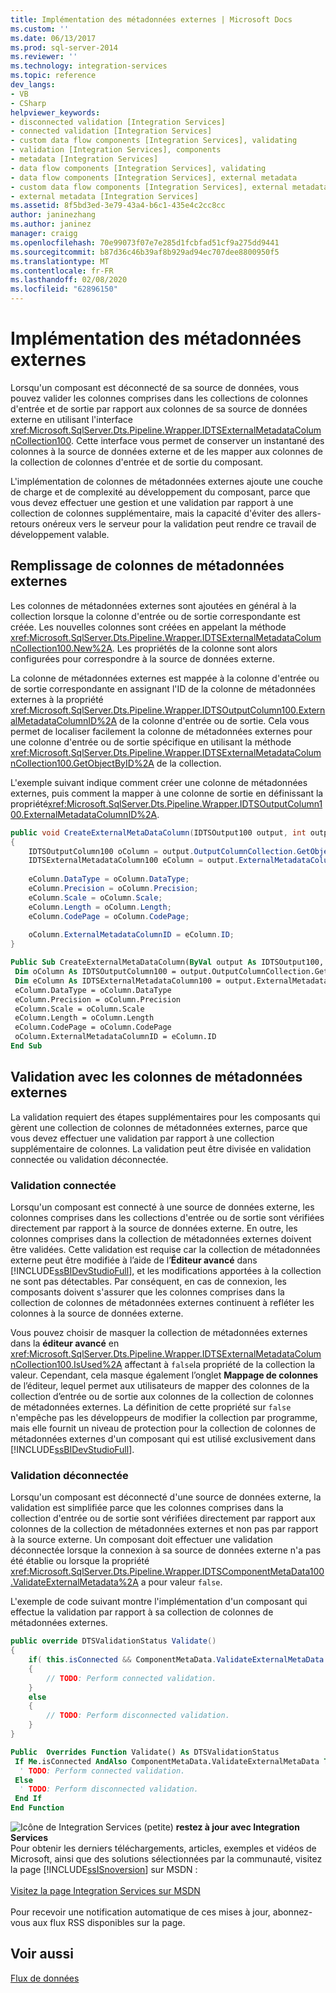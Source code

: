 ```yaml
---
title: Implémentation des métadonnées externes | Microsoft Docs
ms.custom: ''
ms.date: 06/13/2017
ms.prod: sql-server-2014
ms.reviewer: ''
ms.technology: integration-services
ms.topic: reference
dev_langs:
- VB
- CSharp
helpviewer_keywords:
- disconnected validation [Integration Services]
- connected validation [Integration Services]
- custom data flow components [Integration Services], validating
- validation [Integration Services], components
- metadata [Integration Services]
- data flow components [Integration Services], validating
- data flow components [Integration Services], external metadata
- custom data flow components [Integration Services], external metadata
- external metadata [Integration Services]
ms.assetid: 8f5bd3ed-3e79-43a4-b6c1-435e4c2cc8cc
author: janinezhang
ms.author: janinez
manager: craigg
ms.openlocfilehash: 70e99073f07e7e285d1fcbfad51cf9a275dd9441
ms.sourcegitcommit: b87d36c46b39af8b929ad94ec707dee8800950f5
ms.translationtype: MT
ms.contentlocale: fr-FR
ms.lasthandoff: 02/08/2020
ms.locfileid: "62896150"
---
```

# <a name="implementing-external-metadata"></a>Implémentation des métadonnées externes
  Lorsqu'un composant est déconnecté de sa source de données, vous pouvez valider les colonnes comprises dans les collections de colonnes d'entrée et de sortie par rapport aux colonnes de sa source de données externe en utilisant l'interface <xref:Microsoft.SqlServer.Dts.Pipeline.Wrapper.IDTSExternalMetadataColumnCollection100>. Cette interface vous permet de conserver un instantané des colonnes à la source de données externe et de les mapper aux colonnes de la collection de colonnes d'entrée et de sortie du composant.  
  
 L'implémentation de colonnes de métadonnées externes ajoute une couche de charge et de complexité au développement du composant, parce que vous devez effectuer une gestion et une validation par rapport à une collection de colonnes supplémentaire, mais la capacité d'éviter des allers-retours onéreux vers le serveur pour la validation peut rendre ce travail de développement valable.  
  
## <a name="populating-external-metadata-columns"></a>Remplissage de colonnes de métadonnées externes  
 Les colonnes de métadonnées externes sont ajoutées en général à la collection lorsque la colonne d'entrée ou de sortie correspondante est créée. Les nouvelles colonnes sont créées en appelant la méthode <xref:Microsoft.SqlServer.Dts.Pipeline.Wrapper.IDTSExternalMetadataColumnCollection100.New%2A>. Les propriétés de la colonne sont alors configurées pour correspondre à la source de données externe.  
  
 La colonne de métadonnées externes est mappée à la colonne d'entrée ou de sortie correspondante en assignant l'ID de la colonne de métadonnées externes à la propriété <xref:Microsoft.SqlServer.Dts.Pipeline.Wrapper.IDTSOutputColumn100.ExternalMetadataColumnID%2A> de la colonne d'entrée ou de sortie. Cela vous permet de localiser facilement la colonne de métadonnées externes pour une colonne d'entrée ou de sortie spécifique en utilisant la méthode <xref:Microsoft.SqlServer.Dts.Pipeline.Wrapper.IDTSExternalMetadataColumnCollection100.GetObjectByID%2A> de la collection.  
  
 L'exemple suivant indique comment créer une colonne de métadonnées externes, puis comment la mapper à une colonne de sortie en définissant la propriété<xref:Microsoft.SqlServer.Dts.Pipeline.Wrapper.IDTSOutputColumn100.ExternalMetadataColumnID%2A>.  
  
```csharp  
public void CreateExternalMetaDataColumn(IDTSOutput100 output, int outputColumnID )  
{  
    IDTSOutputColumn100 oColumn = output.OutputColumnCollection.GetObjectByID(outputColumnID);  
    IDTSExternalMetadataColumn100 eColumn = output.ExternalMetadataColumnCollection.New();  
  
    eColumn.DataType = oColumn.DataType;  
    eColumn.Precision = oColumn.Precision;  
    eColumn.Scale = oColumn.Scale;  
    eColumn.Length = oColumn.Length;  
    eColumn.CodePage = oColumn.CodePage;  
  
    oColumn.ExternalMetadataColumnID = eColumn.ID;  
}  
```  
  
```vb  
Public Sub CreateExternalMetaDataColumn(ByVal output As IDTSOutput100, ByVal outputColumnID As Integer)   
 Dim oColumn As IDTSOutputColumn100 = output.OutputColumnCollection.GetObjectByID(outputColumnID)   
 Dim eColumn As IDTSExternalMetadataColumn100 = output.ExternalMetadataColumnCollection.New   
 eColumn.DataType = oColumn.DataType   
 eColumn.Precision = oColumn.Precision   
 eColumn.Scale = oColumn.Scale   
 eColumn.Length = oColumn.Length   
 eColumn.CodePage = oColumn.CodePage   
 oColumn.ExternalMetadataColumnID = eColumn.ID   
End Sub  
```  
  
## <a name="validating-with-external-metadata-columns"></a>Validation avec les colonnes de métadonnées externes  
 La validation requiert des étapes supplémentaires pour les composants qui gèrent une collection de colonnes de métadonnées externes, parce que vous devez effectuer une validation par rapport à une collection supplémentaire de colonnes. La validation peut être divisée en validation connectée ou validation déconnectée.  
  
### <a name="connected-validation"></a>Validation connectée  
 Lorsqu'un composant est connecté à une source de données externe, les colonnes comprises dans les collections d'entrée ou de sortie sont vérifiées directement par rapport à la source de données externe. En outre, les colonnes comprises dans la collection de métadonnées externes doivent être validées. Cette validation est requise car la collection de métadonnées externe peut être modifiée à l’aide de l’**Éditeur avancé** dans [!INCLUDE[ssBIDevStudioFull](../../../includes/ssbidevstudiofull-md.md)], et les modifications apportées à la collection ne sont pas détectables. Par conséquent, en cas de connexion, les composants doivent s'assurer que les colonnes comprises dans la collection de colonnes de métadonnées externes continuent à refléter les colonnes à la source de données externe.  
  
 Vous pouvez choisir de masquer la collection de métadonnées externes dans la **éditeur avancé** en <xref:Microsoft.SqlServer.Dts.Pipeline.Wrapper.IDTSExternalMetadataColumnCollection100.IsUsed%2A> affectant à `false`la propriété de la collection la valeur. Cependant, cela masque également l’onglet **Mappage de colonnes** de l’éditeur, lequel permet aux utilisateurs de mapper des colonnes de la collection d’entrée ou de sortie aux colonnes de la collection de colonnes de métadonnées externes. La définition de cette propriété sur `false` n'empêche pas les développeurs de modifier la collection par programme, mais elle fournit un niveau de protection pour la collection de colonnes de métadonnées externes d'un composant qui est utilisé exclusivement dans [!INCLUDE[ssBIDevStudioFull](../../../includes/ssbidevstudiofull-md.md)].  
  
### <a name="disconnected-validation"></a>Validation déconnectée  
 Lorsqu'un composant est déconnecté d'une source de données externe, la validation est simplifiée parce que les colonnes comprises dans la collection d'entrée ou de sortie sont vérifiées directement par rapport aux colonnes de la collection de métadonnées externes et non pas par rapport à la source externe. Un composant doit effectuer une validation déconnectée lorsque la connexion à sa source de données externe n'a pas été établie ou lorsque la propriété <xref:Microsoft.SqlServer.Dts.Pipeline.Wrapper.IDTSComponentMetaData100.ValidateExternalMetadata%2A> a pour valeur `false`.  
  
 L'exemple de code suivant montre l'implémentation d'un composant qui effectue la validation par rapport à sa collection de colonnes de métadonnées externes.  
  
```csharp  
public override DTSValidationStatus Validate()  
{  
    if( this.isConnected && ComponentMetaData.ValidateExternalMetaData )  
    {  
        // TODO: Perform connected validation.  
    }  
    else  
    {  
        // TODO: Perform disconnected validation.  
    }  
}  
```  
  
```vb  
Public  Overrides Function Validate() As DTSValidationStatus   
 If Me.isConnected AndAlso ComponentMetaData.ValidateExternalMetaData Then   
  ' TODO: Perform connected validation.  
 Else   
  ' TODO: Perform disconnected validation.  
 End If   
End Function  
```  
  
![Icône de Integration Services (petite)](../../media/dts-16.gif "Icône Integration Services (petite)")  **restez à jour avec Integration Services**<br /> Pour obtenir les derniers téléchargements, articles, exemples et vidéos de Microsoft, ainsi que des solutions sélectionnées par la communauté, visitez la page [!INCLUDE[ssISnoversion](../../../includes/ssisnoversion-md.md)] sur MSDN :<br /><br /> [Visitez la page Integration Services sur MSDN](https://go.microsoft.com/fwlink/?LinkId=136655)<br /><br /> Pour recevoir une notification automatique de ces mises à jour, abonnez-vous aux flux RSS disponibles sur la page.  
  
## <a name="see-also"></a>Voir aussi  
 [Flux de données](../../data-flow/data-flow.md)  
  
  
